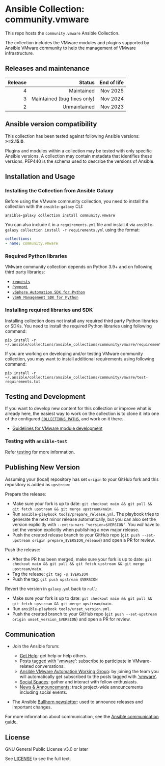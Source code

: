 # Ansible Collection: community.vmware

This repo hosts the `community.vmware` Ansible Collection.

The collection includes the VMware modules and plugins supported by Ansible VMware community to help the management of VMware infrastructure.

## Releases and maintenance

| Release | Status                      | End of life |
| ------: | --------------------------: | ----------: |
|       4 | Maintained                  |    Nov 2025 |
|       3 | Maintained (bug fixes only) |    Nov 2024 |
|       2 | Unmaintained                |    Nov 2023 |

## Ansible version compatibility

This collection has been tested against following Ansible versions: **>=2.15.0**.

Plugins and modules within a collection may be tested with only specific Ansible versions.
A collection may contain metadata that identifies these versions.
PEP440 is the schema used to describe the versions of Ansible.

## Installation and Usage

### Installing the Collection from Ansible Galaxy

Before using the VMware community collection, you need to install the collection with the `ansible-galaxy` CLI:

    ansible-galaxy collection install community.vmware

You can also include it in a `requirements.yml` file and install it via `ansible-galaxy collection install -r requirements.yml` using the format:

```yaml
collections:
- name: community.vmware
```

### Required Python libraries

VMware community collection depends on Python 3.9+ and on following third party libraries:

* [`requests`](https://github.com/psf/requests)
* [`Pyvmomi`](https://github.com/vmware/pyvmomi)
* [`vSphere Automation SDK for Python`](https://github.com/vmware/vsphere-automation-sdk-python/)
* [`vSAN Management SDK for Python`](https://developer.broadcom.com/sdks/vsan-management-sdk-for-python/latest/)

### Installing required libraries and SDK

Installing collection does not install any required third party Python libraries or SDKs. You need to install the required Python libraries using following command:

    pip install -r ~/.ansible/collections/ansible_collections/community/vmware/requirements.txt

If you are working on developing and/or testing VMware community collection, you may want to install additional requirements using following command:

    pip install -r ~/.ansible/collections/ansible_collections/community/vmware/test-requirements.txt

## Testing and Development

If you want to develop new content for this collection or improve what is already here, the easiest way to work on the collection is to clone it into one of the configured [`COLLECTIONS_PATHS`](https://docs.ansible.com/ansible/latest/reference_appendices/config.html#collections-paths), and work on it there.

- [Guidelines for VMware module development](https://docs.ansible.com/ansible/latest/collections/community/vmware/docsite/dev_guide.html)

### Testing with `ansible-test`

Refer [testing](testing.md) for more information.

## Publishing New Version

Assuming your (local) repository has set `origin` to your GitHub fork and this repository is added as `upstream`:

Prepare the release:
- Make sure your fork is up to date: `git checkout main && git pull && git fetch upstream && git merge upstream/main`.
- Run `ansible-playbook tools/prepare_release.yml`. The playbook tries to generate the next minor release automatically, but you can also set the version explicitly with `--extra-vars "version=$VERSION"`. You *will* have to set the version explicitly when publishing a new major release.
- Push the created release branch to your GitHub repo (`git push --set-upstream origin prepare_$VERSION_release`) and open a PR for review.

Push the release:
- After the PR has been merged, make sure your fork is up to date: `git checkout main && git pull && git fetch upstream && git merge upstream/main`.
- Tag the release: `git tag -s $VERSION`
- Push the tag: `git push upstream $VERSION`

Revert the version in `galaxy.yml` back to `null`:
- Make sure your fork is up to date: `git checkout main && git pull && git fetch upstream && git merge upstream/main`.
- Run `ansible-playbook tools/unset_version.yml`.
- Push the created branch to your GitHub repo (`git push --set-upstream origin unset_version_$VERSION`) and open a PR for review.

## Communication

* Join the Ansible forum:
    * [Get Help](https://forum.ansible.com/c/help/6): get help or help others.
    * [Posts tagged with 'vmware'](https://forum.ansible.com/tag/vmware): subscribe to participate in VMware-related conversations.
    * [Ansible VMware Automation Working Group](https://forum.ansible.com/g/ansible-vmware): by joining the team you will automatically get subscribed to the posts tagged with ['vmware'](https://forum.ansible.com/tag/vmware).
    * [Social Spaces](https://forum.ansible.com/c/chat/4): gather and interact with fellow enthusiasts.
    * [News & Announcements](https://forum.ansible.com/c/news/5): track project-wide announcements including social events.

* The Ansible [Bullhorn newsletter](https://docs.ansible.com/ansible/devel/community/communication.html#the-bullhorn): used to announce releases and important changes.

For more information about communication, see the [Ansible communication guide](https://docs.ansible.com/ansible/devel/community/communication.html).

## License

GNU General Public License v3.0 or later

See [LICENSE](LICENSE) to see the full text.
